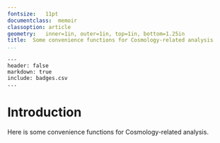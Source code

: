 ```yaml
---
fontsize:	11pt
documentclass:	memoir
classoption: article
geometry:	inner=1in, outer=1in, top=1in, bottom=1.25in
title:	Some convenience functions for Cosmology-related analysis
...
```


``` {.table}
---
header: false
markdown: true
include: badges.csv
...
```

# Introduction

Here is some convenience functions for Cosmology-related analysis.
